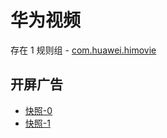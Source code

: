 # 华为视频

存在 1 规则组 - [com.huawei.himovie](/src/apps/com.huawei.himovie.ts)

## 开屏广告

- [快照-0](https://i.gkd.li/import/12814007)
- [快照-1](https://i.gkd.li/import/12819351)
